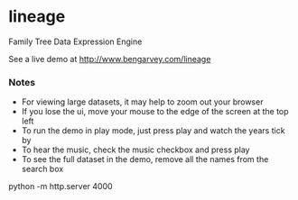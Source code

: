 lineage
=======

Family Tree Data Expression Engine

See a live demo at
http://www.bengarvey.com/lineage

### Notes
- For viewing large datasets, it may help to zoom out your browser
- If you lose the ui, move your mouse to the edge of the screen at the top left
- To run the demo in play mode, just press play and watch the years tick by
- To hear the music, check the music checkbox and press play
- To see the full dataset in the demo, remove all the names from the search box

python -m http.server 4000

